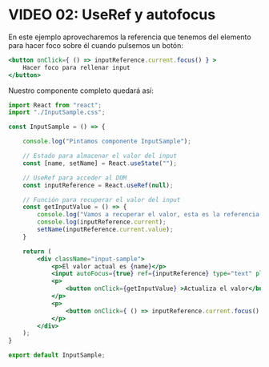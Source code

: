 # VIDEO 02: UseRef y autofocus

En este ejemplo aprovecharemos la referencia que tenemos del elemento para hacer foco sobre él cuando pulsemos un botón:

```jsx
<button onClick={ () => inputReference.current.focus() } >
	Hacer foco para rellenar input
</button>
```

Nuestro componente completo quedará así:

```jsx
import React from "react";
import "./InputSample.css";

const InputSample = () => {

    console.log("Pintamos componente InputSample");

    // Estado para almacenar el valor del input
    const [name, setName] = React.useState("");

    // UseRef para acceder al DOM
    const inputReference = React.useRef(null);

    // Función para recuperar el valor del input
    const getInputValue = () => {
        console.log("Vamos a recuperar el valor, esta es la referencia al elemento en el DOM:");
        console.log(inputReference.current);
        setName(inputReference.current.value);
    }

    return (
        <div className="input-sample">
            <p>El valor actual es {name}</p>
            <input autoFocus={true} ref={inputReference} type="text" placeholder="Introduce un nombre..." />
            <p>
                <button onClick={getInputValue} >Actualiza el valor</button>
            </p>
            <p>
                <button onClick={ () => inputReference.current.focus() } >Hacer foco para rellenar input</button>
            </p>
        </div>
    );
}

export default InputSample;
```
